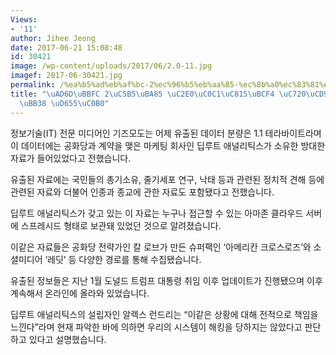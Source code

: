 ```yaml
---
Views:
- '11'
author: Jihee Jeong
date: 2017-06-21 15:08:48
id: 30421
image: /wp-content/uploads/2017/06/2.0-11.jpg
imagef: 2017-06-30421.jpg
permalink: /%ea%b5%ad%eb%af%bc-2%ec%96%b5%eb%aa%85-%ec%8b%a0%ec%83%81%ec%a0%95%eb%b3%b4-%ec%9c%a0%ec%b6%9c%ed%8c%8c%eb%ac%b8-%ed%99%95%ec%82%b0/
title: "\uAD6D\uBBFC 2\uC5B5\uBA85 \uC2E0\uC0C1\uC815\uBCF4 \uC720\uCD9C\u2026\uD30C\
  \uBB38 \uD655\uC0B0"
---
```


정보기술(IT) 전문 미디어인 기즈모도는 어제 유출된 데이터 분량은 1.1 테라바이트라며 이 데이터에는 공화당과 계약을 맺은 마케팅 회사인 딥루트 애널리틱스가 소유한 방대한 자료가 들어있었다고 전했습니다.

유출된 자료에는 국민들의 총기소유, 줄기세포 연구, 낙태 등과 관련된 정치적 견해 등에 관련된 자료와 더불어 인종과 종교에 관한 자료도 포함됐다고 전했습니다.

딥루트 애널리틱스가 갖고 있는 이 자료는 누구나 접근할 수 있는 아마존 클라우드 서버에 스프레시드 형태로 보관돼 있었던 것으로 알려졌습니다.

이같은 자료들은 공화당 전략가인 칼 로브가 만든 슈퍼팩인 ‘아메리칸 크로스로즈’와 소셜미디어 ‘레딧’ 등 다양한 경로를 통해 수집됐습니다.

유출된 정보들은 지난 1월 도널드 트럼프 대통령 취임 이후 업데이트가 진행됐으며 이후 계속해서 온라인에 올라와 있었습니다.

딥루트 애널리틱스의 설립자인 알렉스 런드리는 “이같은 상황에 대해 전적으로 책임을 느낀다”라며 현재 파악한 바에 의하면 우리의 시스템이 해킹을 당하지는 않았다고 판단하고 있다고 설명했습니다.